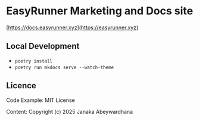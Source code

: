 # EasyRunner Marketing and Docs site

[https://docs.easyrunner.xyz](https://easyrunner.xyz)

## Local Development

- `poetry install`
- `poetry run mkdocs serve --watch-theme`

## Licence

Code Example: MIT License

Content: Copyright (c) 2025 Janaka Abeywardhana
